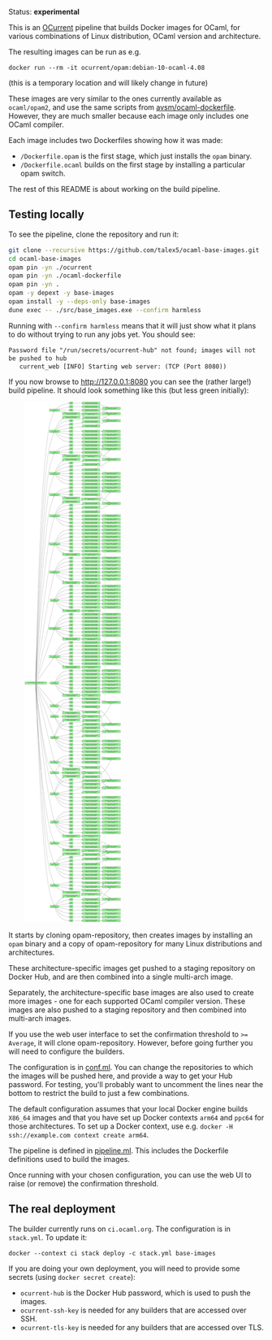 Status: **experimental**

This is an [OCurrent][] pipeline that builds Docker images for OCaml, for
various combinations of Linux distribution, OCaml version and architecture.

The resulting images can be run as e.g.

```
docker run --rm -it ocurrent/opam:debian-10-ocaml-4.08
```

(this is a temporary location and will likely change in future)

These images are very similar to the ones currently available as `ocaml/opam2`,
and use the same scripts from [avsm/ocaml-dockerfile][].
However, they are much smaller because each image only includes one OCaml compiler.

Each image includes two Dockerfiles showing how it was made:

- `/Dockerfile.opam` is the first stage, which just installs the `opam` binary.
- `/Dockerfile.ocaml` builds on the first stage by installing a particular opam switch.

The rest of this README is about working on the build pipeline.

## Testing locally

To see the pipeline, clone the repository and run it:

```bash
git clone --recursive https://github.com/talex5/ocaml-base-images.git
cd ocaml-base-images
opam pin -yn ./ocurrent
opam pin -yn ./ocaml-dockerfile
opam pin -yn .
opam -y depext -y base-images
opam install -y --deps-only base-images
dune exec -- ./src/base_images.exe --confirm harmless
```

Running with `--confirm harmless` means that it will just show what it plans to do without trying to run any jobs yet.
You should see:

```
Password file "/run/secrets/ocurrent-hub" not found; images will not be pushed to hub
   current_web [INFO] Starting web server: (TCP (Port 8080))
```

If you now browse to <http://127.0.0.1:8080> you can see the (rather large!) build pipeline.
It should look something like this (but less green initially):

<p align='center' style='max-width: 50%'>
  <img src="./doc/pipeline.svg"/>
</p>

It starts by cloning opam-repository,
then creates images by installing an `opam` binary and a copy of opam-repository
for many Linux distributions and architectures.

These architecture-specific images get pushed to a staging repository on Docker Hub,
and are then combined into a single multi-arch image.

Separately, the architecture-specific base images are also used to create more images -
one for each supported OCaml compiler version.
These images are also pushed to a staging repository and then combined into multi-arch images.

If you use the web user interface to set the confirmation threshold to `>= Average`, it will clone opam-repository.
However, before going further you will need to configure the builders.

The configuration is in [conf.ml][].
You can change the repositories to which the images will be pushed here, and provide a way to get your Hub password.
For testing, you'll probably want to uncomment the lines near the bottom to restrict the build to just a few combinations.

The default configuration assumes that your local Docker engine builds `X86_64` images and that you have set up Docker
contexts `arm64` and `ppc64` for those architectures.
To set up a Docker context, use e.g. `docker -H ssh://example.com context create arm64`.

The pipeline is defined in [pipeline.ml][].
This includes the Dockerfile definitions used to build the images.

Once running with your chosen configuration, you can use the web UI to raise (or remove) the confirmation threshold.

## The real deployment

The builder currently runs on `ci.ocaml.org`.
The configuration is in `stack.yml`.
To update it:

```
docker --context ci stack deploy -c stack.yml base-images
```

If you are doing your own deployment, you will need to provide some secrets (using `docker secret create`):

- `ocurrent-hub` is the Docker Hub password, which is used to push the images.
- `ocurrent-ssh-key` is needed for any builders that are accessed over SSH.
- `ocurrent-tls-key` is needed for any builders that are accessed over TLS.

[OCurrent]: https://github.com/talex5/ocurrent
[pipeline.ml]: https://github.com/talex5/ocaml-base-images/blob/master/src/pipeline.ml
[conf.ml]: https://github.com/talex5/ocaml-base-images/blob/master/src/conf.ml
[avsm/ocaml-dockerfile]: https://github.com/avsm/ocaml-dockerfile

